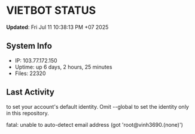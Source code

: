 # VIETBOT STATUS
**Updated**: Fri Jul 11 10:38:13 PM +07 2025

## System Info
- IP: 103.77.172.150
- Uptime: up 6 days, 2 hours, 25 minutes
- Files: 22320

## Last Activity

to set your account's default identity.
Omit --global to set the identity only in this repository.

fatal: unable to auto-detect email address (got 'root@vinh3690.(none)')
